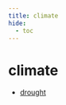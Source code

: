 ```yaml
---
title: climate
hide:
  - toc
---
```


# climate

- [drought](/home/library/data/drought/)  
  <small></small>